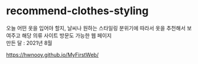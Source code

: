# recommend-clothes-styling
오늘 어떤 옷을 입어야 할지, 날씨나 원하는 스타일링 분위기에 따라서 옷을 추천해서 보여주고 해당 의류 사이트 방문도 가능한 웹 페이지\
만든 달 : 2021년 8월

https://hwnooy.github.io/MyFirstWeb/
